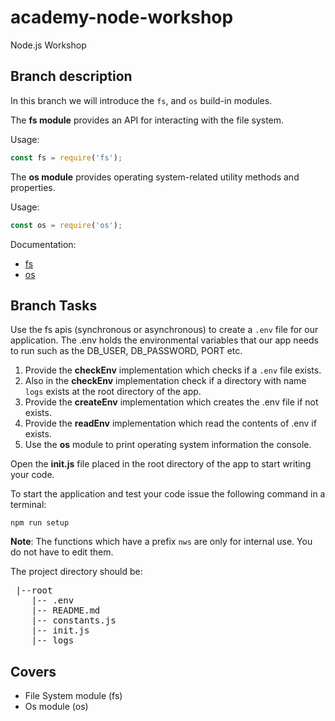 # academy-node-workshop

Node.js Workshop

## Branch description

In this branch we will introduce the `fs`, and `os` build-in modules.


The __fs module__ provides an API for interacting with the file system.

Usage:

```js
const fs = require('fs');
```

The __os module__ provides operating system-related utility methods and properties.

Usage:

```js
const os = require('os');
```

Documentation:

* [fs](https://nodejs.org/dist/latest-v13.x/docs/api/fs.html#fs_file_system)
* [os](https://nodejs.org/api/os.html#os_os)

## Branch Tasks

Use the fs apis (synchronous or asynchronous) to create a `.env` file for our application. The .env holds the environmental variables that our app needs to run such as the DB_USER, DB_PASSWORD, PORT etc.

1. Provide the **checkEnv** implementation which checks if a `.env` file exists.
2. Also in the **checkEnv** implementation check if a directory with name `logs` exists at the root directory of the app.
3. Provide the **createEnv** implementation which creates the .env file if not exists.
4. Provide the **readEnv** implementation which read the contents of .env if exists.
5. Use the **os** module to print operating system information the console.

Open the **init.js** file placed in the root directory of the app to start writing your code.

To start the application and test your code issue the following command in a terminal:

```
npm run setup
```

**Note**: The functions which have a prefix `nws` are only for internal use. You do not have to edit them.

The project directory should be:

 <pre>
 |--root
    |-- .env
    |-- README.md
    |-- constants.js
    |-- init.js
    |-- logs
</pre>

## Covers

- File System module (fs)
- Os module (os)
